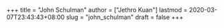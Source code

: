+++
title = "John Schulman"
author = ["Jethro Kuan"]
lastmod = 2020-03-07T23:43:43+08:00
slug = "john_schulman"
draft = false
+++
